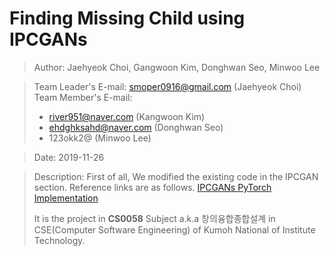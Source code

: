 # Finding Missing Child using IPCGANs

> Author: Jaehyeok Choi, Gangwoon Kim, Donghwan Seo, Minwoo Lee

> Team Leader's E-mail: smoper0916@gmail.com (Jaehyeok Choi)  
> Team Member's E-mail:   
> * river951@naver.com (Kangwoon Kim)  
> * ehdghksahd@naver.com (Donghwan Seo)  
> * 123okk2@ (Minwoo Lee)  

> Date: 2019-11-26

> Description: First of all, We modified the existing code in the IPCGAN section. Reference links are as follows. 
>[IPCGANs PyTorch Implementation](https://github.com/guyuchao/IPCGANs-Pytorch)
>
> It is the project in **CS0058** Subject a.k.a 창의융합종합설계 in CSE(Computer Software Engineering) of Kumoh National of Institute Technology.

